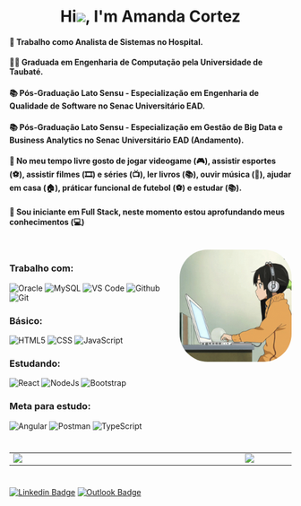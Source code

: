 <h1 align="center">Hi<img src="https://raw.githubusercontent.com/kaueMarques/kaueMarques/master/hi.gif" width="30px">, I'm <b>Amanda Cortez</b></h1>
<h4 align="left">🏥 Trabalho como Analista de Sistemas no Hospital.</h4>
<h4 align="left">👨‍🎓 Graduada em Engenharia de Computação pela Universidade de Taubaté.</h4>
<h4 align="left">📚 Pós-Graduação Lato Sensu - Especialização em Engenharia de Qualidade de Software no Senac Universitário EAD.</h4>
<h4 align="left">📚 Pós-Graduação Lato Sensu - Especialização em Gestão de Big Data e Business Analytics no Senac Universitário EAD (Andamento).</h4>
<h4>🎯 No meu tempo livre gosto de jogar videogame (🎮), assistir esportes (⚽️), assistir filmes (🎞️) e séries (📺), ler livros (📚), ouvir música (🎵), ajudar em casa (🏠),  práticar funcional de futebol (⚽️) e estudar (📚).</h4>
<h4>💪 Sou iniciante em Full Stack, neste momento estou aprofundando meus conhecimentos (💻)</h4>

</br>

<img align="right" alt="Ilustradai-pic" width="200" style="border-radius:50px;" src="https://raw.githubusercontent.com/amanda92cortez/amanda92cortez/main/GifPersonalidade_02.gif"/>

### Trabalho com:
![Oracle](https://img.shields.io/badge/oracle-%23F00000.svg?style=for-the-badge&logo=oracle&logoColor=white)
![MySQL](https://img.shields.io/badge/mysql-%2300f.svg?style=for-the-badge&logo=mysql&logoColor=white)
![VS Code](https://img.shields.io/badge/VS%20Code-0078d7.svg?style=for-the-badge&logo=visual-studio-code&logoColor=white)
![Github](https://img.shields.io/badge/github-%23121011.svg?style=for-the-badge&logo=github&logoColor=white)
![Git](https://img.shields.io/badge/git-%23F05033.svg?style=for-the-badge&logo=git&logoColor=white)


### Básico:
![HTML5](https://img.shields.io/badge/HTML-e06b12?style=for-the-badge&logo=html5&logoColor=white)
![CSS](https://img.shields.io/badge/CSS-1283e0?&style=for-the-badge&logo=css3&logoColor=white)
![JavaScript](https://img.shields.io/badge/JavaScript-F7DF1E?style=for-the-badge&logo=javascript&logoColor=414141)


### Estudando:
![React](https://img.shields.io/badge/React-414141?style=for-the-badge&logo=react&logoColor=61DAFB)
![NodeJs](https://img.shields.io/badge/Node.js-43853D?style=for-the-badge&logo=node.js&logoColor=white)
![Bootstrap](https://img.shields.io/badge/bootstrap-%23563D7C.svg?style=for-the-badge&logo=bootstrap&logoColor=white)


### Meta para estudo:
![Angular](https://img.shields.io/badge/Angular-DD0031?style=for-the-badge&logo=angular&logoColor=white)
![Postman](https://img.shields.io/badge/Postman-FF6C37?style=for-the-badge&logo=Postman&logoColor=white)
![TypeScript](https://img.shields.io/badge/typescript-%23007ACC.svg?style=for-the-badge&logo=typescript&logoColor=white)




#


<div>
    <table>
    	<tr>
    		<td>
    			<img width="400px" align="left" src="https://github-readme-stats.vercel.app/api/top-langs/?username=amanda92cortez&layout=compact&langs_count=7&theme=radical"/>
    		</td>
    		<td>
    			<img width="490px" align="left" src="https://github-readme-stats.vercel.app/api?username=amanda92cortez&show_icons=true&theme=dracula&hide_border=true"/>
    		</td>
    	</tr>
    </table>
</div>

#

[![Linkedin Badge](https://img.shields.io/badge/linkedin-%230077B5.svg?style=for-the-badge&logo=linkedin&logoColor=white&link=https://www.linkedin.com/in/amandacortez92/)](https://www.linkedin.com/in/thiagoteberga/)
[![Outlook Badge](https://img.shields.io/badge/Microsoft_Outlook-0078D4?style=for-the-badge&logo=microsoft-outlook&logoColor=white&link=mailto:amanda_cortez_2012@hotmail.com)](mailto:amanda_cortez_2012@hotmail.com)
